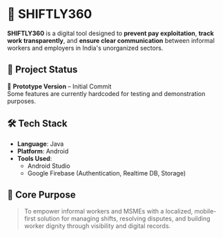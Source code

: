 # 🔧 SHIFTLY360
**SHIFTLY360** is a digital tool designed to **prevent pay exploitation**, **track work transparently**, and **ensure clear communication** between informal workers and employers in India's unorganized sectors.

## 🧪 Project Status
📌 **Prototype Version** – Initial Commit  
Some features are currently hardcoded for testing and demonstration purposes.

## 🛠️ Tech Stack
- **Language**: Java  
- **Platform**: Android  
- **Tools Used**:
  - Android Studio  
  - Google Firebase (Authentication, Realtime DB, Storage)

## 🎯 Core Purpose
> To empower informal workers and MSMEs with a localized, mobile-first solution for managing shifts, resolving disputes, and building worker dignity through visibility and digital records.
